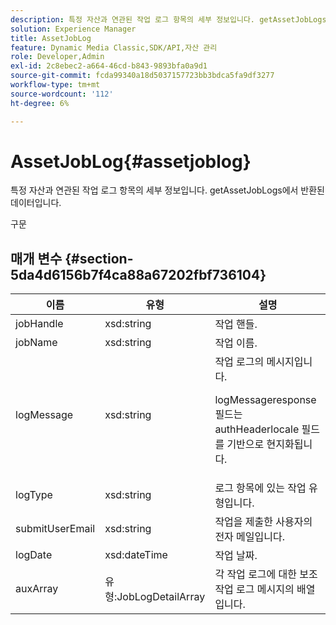 ```yaml
---
description: 특정 자산과 연관된 작업 로그 항목의 세부 정보입니다. getAssetJobLogs에서 반환된 데이터입니다.
solution: Experience Manager
title: AssetJobLog
feature: Dynamic Media Classic,SDK/API,자산 관리
role: Developer,Admin
exl-id: 2c8ebec2-a664-46cd-b843-9893bfa0a9d1
source-git-commit: fcda99340a18d5037157723bb3bdca5fa9df3277
workflow-type: tm+mt
source-wordcount: '112'
ht-degree: 6%

---
```


# AssetJobLog{#assetjoblog}

특정 자산과 연관된 작업 로그 항목의 세부 정보입니다. getAssetJobLogs에서 반환된 데이터입니다.

구문

## 매개 변수 {#section-5da4d6156b7f4ca88a67202fbf736104}

<table id="table_7BC785BC95EA43D582D1B2289FF3130D"> 
 <thead> 
  <tr> 
   <th colname="col1" class="entry"> 이름 </th> 
   <th colname="col2" class="entry"> 유형 </th> 
   <th colname="col3" class="entry"> 설명 </th> 
  </tr> 
 </thead>
 <tbody> 
  <tr> 
   <td colname="col1"> <span class="codeph"> <span class="varname"> jobHandle</span> </span> </td> 
   <td colname="col2"> <span class="codeph"> xsd:string</span> </td> 
   <td colname="col3"> 작업 핸들. </td> 
  </tr> 
  <tr> 
   <td colname="col1"> <span class="codeph"> <span class="varname"> jobName</span> </span> </td> 
   <td colname="col2"> <span class="codeph"> xsd:string</span> </td> 
   <td colname="col3"> 작업 이름. </td> 
  </tr> 
  <tr> 
   <td colname="col1"> <span class="codeph"> <span class="varname"> logMessage</span> </span> </td> 
   <td colname="col2"> <span class="codeph"> xsd:string</span> </td> 
   <td colname="col3">작업 로그의 메시지입니다. <p><span class="codeph"> </span> logMessageresponse 필드는 authHeaderlocale 필드 <span class="codeph"> </span> 를 기반으로 현지화됩니다. </p></td> 
  </tr> 
  <tr> 
   <td colname="col1"> <span class="codeph"> <span class="varname"> logType</span> </span> </td> 
   <td colname="col2"> <span class="codeph"> xsd:string</span> </td> 
   <td colname="col3"> 로그 항목에 있는 작업 유형입니다. </td> 
  </tr> 
  <tr> 
   <td colname="col1"> <span class="codeph"> <span class="varname"> submitUserEmail</span> </span> </td> 
   <td colname="col2"> <span class="codeph"> xsd:string</span> </td> 
   <td colname="col3"> 작업을 제출한 사용자의 전자 메일입니다. </td> 
  </tr> 
  <tr> 
   <td colname="col1"> <span class="codeph"> <span class="varname"> logDate</span> </span> </td> 
   <td colname="col2"> <span class="codeph"> xsd:dateTime</span> </td> 
   <td colname="col3"> 작업 날짜. </td> 
  </tr> 
  <tr> 
   <td colname="col1"> <span class="codeph"> <span class="varname"> auxArray</span> </span> </td> 
   <td colname="col2"> <span class="codeph"> 유형:JobLogDetailArray</span> </td> 
   <td colname="col3"> 각 작업 로그에 대한 보조 작업 로그 메시지의 배열입니다. </td> 
  </tr> 
 </tbody> 
</table>
